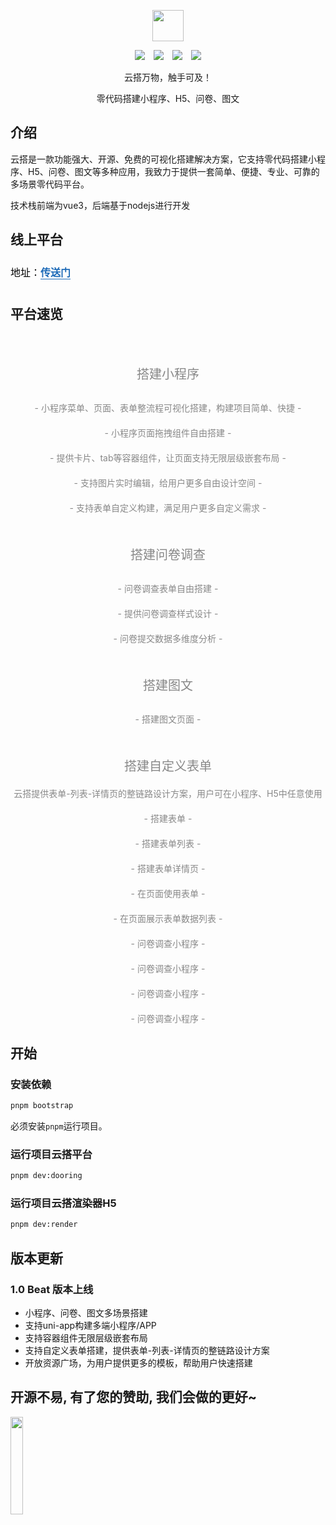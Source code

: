 <!--
 * @Description: What's this for
 * @Autor: WangYuan
 * @Date: 2021-12-20 14:20:57
 * @LastEditors: WangYuan
 * @LastEditTime: 2024-10-30 17:41:32
-->
<!-- [English](./README.md) | 简体中文  -->

<p align="center">
  <img style='width:50px' src="./image/logo.png" />
</p>
<p align="center">
 <img style='margin:0 5px' src='https://badgen.net/github/stars/wangyuan389/yunda'>
 <img style='margin:0 5px' src='https://badgen.net/github/forks/wangyuan389/yunda'>
 <img style='margin:0 5px' src='https://img.shields.io/badge/version-1.1.1-686480.svg'>
 <img style='margin:0 5px' src='https://img.shields.io/badge/code%20style-standard-7986d0.svg'>
</p>

<p align="center">
  云搭万物，触手可及！
</p>

<p align="center">
  零代码搭建小程序、H5、问卷、图文
</p>

## 介绍

云搭是一款功能强大、开源、免费的可视化搭建解决方案，它支持零代码搭建小程序、H5、问卷、图文等多种应用，我致力于提供一套简单、便捷、专业、可靠的多场景零代码平台。

技术栈前端为vue3，后端基于nodejs进行开发

## 线上平台

<p data-tool="mdnice编辑器" style="font-size: 16px; padding-top: 8px; padding-bottom: 8px; margin: 0; line-height: 26px; color: black;">地址：<a href="https://www.sunmao-design.top/sunmao/admin" style="text-decoration: none; color: #1e6bb8; word-wrap: break-word; font-weight: bold; border-bottom: 1px solid #1e6bb8;">传送门</a></p>

## 平台速览

<img src="./image/home.png" alt style="display: block; margin: 0 auto; max-width: 100%;">

<div style="margin-top: 50px;margin-bottom: 20px; text-align: center; color: #888; font-size: 20px;">搭建小程序</div>

<img src="./image/wechat-home.png" alt style="display: block; margin: 0 auto; max-width: 100%;">
<div style="margin-top: 10px;margin-bottom: 10px; text-align: center; color: #888; font-size: 14px;">- 小程序菜单、页面、表单整流程可视化搭建，构建项目简单、快捷 -</div>

<img src="./image/wechat.png" alt style="display: block; margin: 0 auto; max-width: 100%;">
<div style="margin-top: 10px;margin-bottom: 10px; text-align: center; color: #888; font-size: 14px;">- 小程序页面拖拽组件自由搭建 -</div>

<img src="./image/ContainerWidget.png" alt style="display: block; margin: 0 auto; max-width: 100%;">
<div style="margin-top: 10px;margin-bottom: 10px; text-align: center; color: #888; font-size: 14px;">- 提供卡片、tab等容器组件，让页面支持无限层级嵌套布局 -</div>

<img src="./image/HotSpotImgWidget.png" alt style="display: block; margin: 0 auto; max-width: 100%;">
<div style="margin-top: 10px;margin-bottom: 10px; text-align: center; color: #888; font-size: 14px;">- 支持图片实时编辑，给用户更多自由设计空间 -</div>

<img src="./image/wechat-form.png" alt style="display: block; margin: 0 auto; max-width: 100%;">
<div style="margin-top: 10px;margin-bottom: 10px; text-align: center; color: #888; font-size: 14px;">- 支持表单自定义构建，满足用户更多自定义需求 -</div>

<div style="margin-top: 50px;margin-bottom: 20px; text-align: center; color: #888; font-size: 20px;">搭建问卷调查</div>

<img src="./image/questionnaire.png" alt style="display: block; margin: 0 auto; max-width: 100%;">
<div style="margin-top: 10px;margin-bottom: 10px; text-align: center; color: #888; font-size: 14px;">- 问卷调查表单自由搭建 -</div>

<img src="./image/questionnaire-style.png" alt style="display: block; margin: 0 auto; max-width: 100%;">
<div style="margin-top: 10px;margin-bottom: 10px; text-align: center; color: #888; font-size: 14px;">- 提供问卷调查样式设计 -</div>

<img src="./image/questionnaire-report.png" alt style="display: block; margin: 0 auto; max-width: 100%;">
<div style="margin-top: 10px;margin-bottom: 10px; text-align: center; color: #888; font-size: 14px;">- 问卷提交数据多维度分析 -</div>

<div style="margin-top: 50px;margin-bottom: 20px; text-align: center; color: #888; font-size: 20px;">搭建图文</div>

<img src="./image/article.png" alt style="display: block; margin: 0 auto; max-width: 100%;">
<div style="margin-top: 10px;margin-bottom: 10px; text-align: center; color: #888; font-size: 14px;">- 搭建图文页面 -</div>

<div style="margin-top: 50px;margin-bottom: 20px; text-align: center; color: #888; font-size: 20px;">搭建自定义表单</div>
<div style="margin-top: 10px;margin-bottom: 10px; text-align: center; color: #888; font-size: 14px;">云搭提供表单-列表-详情页的整链路设计方案，用户可在小程序、H5中任意使用</div>

<img src="./image/form.png" alt style="display: block; margin: 0 auto; max-width: 100%;">
<div style="margin-top: 10px;margin-bottom: 10px; text-align: center; color: #888; font-size: 14px;">- 搭建表单 -</div> 

<img src="./image/form-list.png" alt style="display: block; margin: 0 auto; max-width: 100%;">
<div style="margin-top: 10px;margin-bottom: 10px; text-align: center; color: #888; font-size: 14px;">- 搭建表单列表 -</div>

<img src="./image/form-detail.png" alt style="display: block; margin: 0 auto; max-width: 100%;">
<div style="margin-top: 10px;margin-bottom: 10px; text-align: center; color: #888; font-size: 14px;">- 搭建表单详情页 -</div>

<img src="./image/use-form.png" alt style="display: block; margin: 0 auto; max-width: 100%;">
<div style="margin-top: 10px;margin-bottom: 10px; text-align: center; color: #888; font-size: 14px;">- 在页面使用表单 -</div>

<img src="./image/user-form-list.png" alt style="display: block; margin: 0 auto; max-width: 100%;">
<div style="margin-top: 10px;margin-bottom: 10px; text-align: center; color: #888; font-size: 14px;">- 在页面展示表单数据列表 -</div>

<img src="./image/questionnaire.png" alt style="display: block; margin: 0 auto; max-width: 100%;">
<div style="margin-top: 10px;margin-bottom: 10px; text-align: center; color: #888; font-size: 14px;">- 问卷调查小程序 -</div>

<img src="./image/questionnaire.png" alt style="display: block; margin: 0 auto; max-width: 100%;">
<div style="margin-top: 10px;margin-bottom: 10px; text-align: center; color: #888; font-size: 14px;">- 问卷调查小程序 -</div>

<img src="./image/questionnaire.png" alt style="display: block; margin: 0 auto; max-width: 100%;">
<div style="margin-top: 10px;margin-bottom: 10px; text-align: center; color: #888; font-size: 14px;">- 问卷调查小程序 -</div>

<img src="./image/questionnaire.png" alt style="display: block; margin: 0 auto; max-width: 100%;">
<div style="margin-top: 10px;margin-bottom: 10px; text-align: center; color: #888; font-size: 14px;">- 问卷调查小程序 -</div>

## 开始

### 安装依赖

```bash
pnpm bootstrap
```

必须安装`pnpm`运行项目。

### 运行项目云搭平台

```bash
pnpm dev:dooring
```

### 运行项目云搭渲染器H5

```bash
pnpm dev:render
```

## 版本更新
 ### 1.0 Beat 版本上线

- 小程序、问卷、图文多场景搭建
- 支持uni-app构建多端小程序/APP
- 支持容器组件无限层级嵌套布局
- 支持自定义表单搭建，提供表单-列表-详情页的整链路设计方案
- 开放资源广场，为用户提供更多的模板，帮助用户快速搭建

## 开源不易, 有了您的赞助, 我们会做的更好~

  <img src="./static/donate.jpg" alt style="width: 20%;">

<!-- ## 技术反馈与低代码交流群

- 加入低代码交流群交流
- 获取低代码开发教程文章
- 与作者进行相关交流

<img src="./static/official.png" alt style="width: 20%;"> -->
